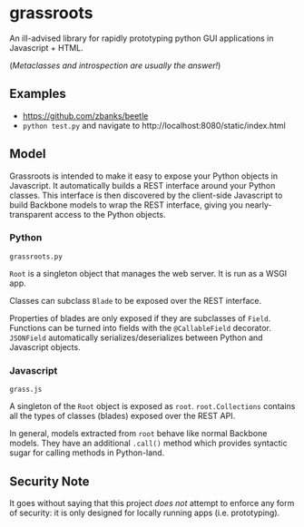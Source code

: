 grassroots
==========

An ill-advised library for rapidly prototyping python GUI applications in Javascript + HTML.

(*Metaclasses and introspection are usually the answer!*)

Examples
--------
- https://github.com/zbanks/beetle
- `python test.py` and navigate to http://localhost:8080/static/index.html

Model
-----
Grassroots is intended to make it easy to expose your Python objects in Javascript. It automatically builds a REST interface around your Python classes. This interface is then discovered by the client-side Javascript to build Backbone models to wrap the REST interface, giving you nearly-transparent access to the Python objects.

### Python
`grassroots.py`

`Root` is a singleton object that manages the web server. It is run as a WSGI app.

Classes can subclass `Blade` to be exposed over the REST interface.

Properties of blades are only exposed if they are subclasses of `Field`. 
Functions can be turned into fields with the `@CallableField` decorator. 
`JSONField` automatically serializes/deserializes between Python and Javascript objects.

### Javascript
`grass.js`

A singleton of the `Root` object is exposed as `root`. `root.Collections` contains all the types of classes (blades) exposed over the REST API. 

In general, models extracted from `root` behave like normal Backbone models. They have an additional `.call()` method which provides syntactic sugar for calling methods in Python-land.

Security Note
-------------
It goes without saying that this project *does not* attempt to enforce any form of security: it is only designed for locally running apps (i.e. prototyping).
